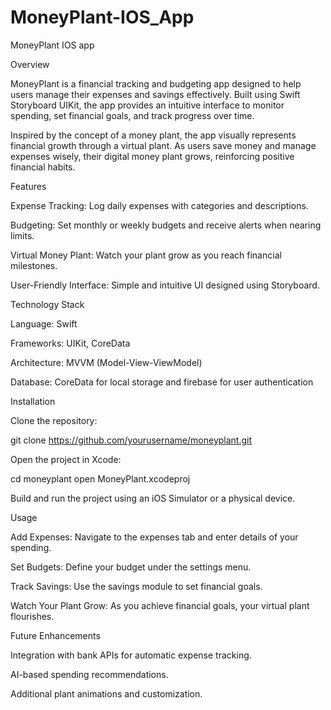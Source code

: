 # MoneyPlant-IOS_App
MoneyPlant IOS app

Overview

MoneyPlant is a financial tracking and budgeting app designed to help users manage their expenses and savings effectively. Built using Swift Storyboard UIKit, the app provides an intuitive interface to monitor spending, set financial goals, and track progress over time.

Inspired by the concept of a money plant, the app visually represents financial growth through a virtual plant. As users save money and manage expenses wisely, their digital money plant grows, reinforcing positive financial habits.

Features

Expense Tracking: Log daily expenses with categories and descriptions.

Budgeting: Set monthly or weekly budgets and receive alerts when nearing limits.

Virtual Money Plant: Watch your plant grow as you reach financial milestones.

User-Friendly Interface: Simple and intuitive UI designed using Storyboard.

Technology Stack

Language: Swift

Frameworks: UIKit, CoreData

Architecture: MVVM (Model-View-ViewModel)

Database: CoreData for local storage and firebase for user authentication 

Installation

Clone the repository:

git clone https://github.com/yourusername/moneyplant.git

Open the project in Xcode:

cd moneyplant
open MoneyPlant.xcodeproj

Build and run the project using an iOS Simulator or a physical device.

Usage

Add Expenses: Navigate to the expenses tab and enter details of your spending.

Set Budgets: Define your budget under the settings menu.

Track Savings: Use the savings module to set financial goals.

Watch Your Plant Grow: As you achieve financial goals, your virtual plant flourishes.

Future Enhancements

Integration with bank APIs for automatic expense tracking.

AI-based spending recommendations.

Additional plant animations and customization.
